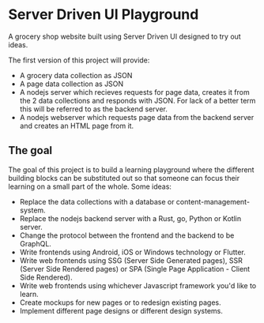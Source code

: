 # Server Driven UI Playground
A grocery shop website built using Server Driven UI designed to try out ideas.

The first version of this project will provide:
* A grocery data collection as JSON
* A page data collection as JSON
* A nodejs server which recieves requests for page data, creates it from the 2 data collections and responds with JSON. For lack of a better term this will be referred to as the backend server.
* A nodejs webserver which requests page data from the backend server and creates an HTML page from it.

## The goal

The goal of this project is to build a learning playground where the different building blocks can be substituted out so that someone can focus their learning on a small part of the whole. Some ideas:
* Replace the data collections with a database or content-management-system.
* Replace the nodejs backend server with a Rust, go, Python or Kotlin server.
* Change the protocol between the frontend and the backend to be GraphQL.
* Write frontends using Android, iOS or Windows technology or Flutter.
* Write web frontends using SSG (Server Side Generated pages), SSR (Server Side Rendered pages) or SPA (Single Page Application - Client Side Rendered).
* Write web frontends using whichever Javascript framework you'd like to learn.
* Create mockups for new pages or to redesign existing pages.
* Implement different page designs or different design systems.
